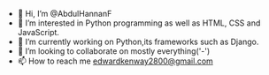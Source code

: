 - 👋 Hi, I’m @AbdulHannanF
- 👀 I’m interested in Python programming as well as HTML, CSS and JavaScript.
- 🌱 I’m currently working on Python,its frameworks such as Django.
- 💞️ I’m looking to collaborate on mostly everything('-')
- 📫 How to reach me edwardkenway2800@gmail.com

<!---
AbdulHannanF/AbdulHannanF is a ✨ special ✨ repository because its `README.md` (this file) appears on your GitHub profile.
You can click the Preview link to take a look at your changes.
--->
